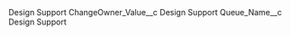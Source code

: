 <?xml version="1.0" encoding="UTF-8"?>
<CustomMetadata xmlns="http://soap.sforce.com/2006/04/metadata" xmlns:xsi="http://www.w3.org/2001/XMLSchema-instance" xmlns:xsd="http://www.w3.org/2001/XMLSchema">
    <label>Design Support</label>
    <values>
        <field>ChangeOwner_Value__c</field>
        <value xsi:type="xsd:string">Design Support</value>
    </values>
    <values>
        <field>Queue_Name__c</field>
        <value xsi:type="xsd:string">Design Support</value>
    </values>
</CustomMetadata>
